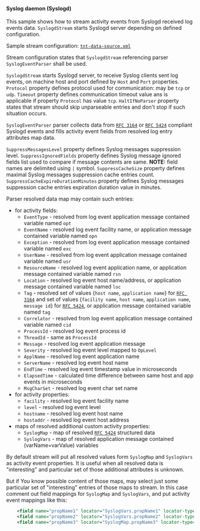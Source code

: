 #### Syslog daemon (Syslogd)

This sample shows how to stream activity events from Syslogd received log events data. `SyslogdStream` starts Syslogd server depending on 
defined configuration. 

Sample stream configuration: [`tnt-data-source.xml`](./tnt-data-source.xml)

Stream configuration states that `SyslogdStream` referencing parser `SyslogEventParser` shall be used.

`SyslogdStream` starts Syslogd server, to receive Syslog clients sent log events, on machine host and port defined by `Host` and `Port` 
properties. `Protocol` property defines protocol used for communication: may be `tcp` or `udp`. `Timeout` property defines communication 
timeout value ans is applicable if property `Protocol` has value `tcp`. `HaltIfNoParser` property states that stream should skip unparseable 
entries and don't stop if such situation occurs.

`SyslogEventParser` parser collects data from [`RFC 3164`](https://tools.ietf.org/html/rfc3164) or [`RFC 5424`](https://tools.ietf.org/html/rfc5424) 
compliant Syslogd events and fills activity event fields from resolved log entry attributes map data.

`SuppressMessagesLevel` property defines Syslog messages suppression level.
`SuppressIgnoredFields` property defines Syslog message ignored fields list used to compare if message contents are same. **NOTE:** field 
names are delimited using `|` symbol. 
`SuppressCacheSize` property defines maximal Syslog messages suppression cache entries count.
`SuppressCacheExpireDurationMinutes` property defines Syslog messages suppression cache entries expiration duration value in minutes.

Parser resolved data map may contain such entries:
 * for activity fields:
    * `EventType` - resolved from log event application message contained variable named `opt`
    * `EventName` - resolved log event facility name, or application message contained variable named `opn`
    * `Exception` - resolved from log event application message contained variable named `exc`
    * `UserName` - resolved from log event application message contained variable named `usr`
    * `ResourceName` - resolved log event application name, or application message contained variable named `rsn`
    * `Location` - resolved log event host name/address, or application message contained variable named `loc`
    * `Tag` - resolved set of values {`host name`, `application name`} for [`RFC 3164`](https://tools.ietf.org/html/rfc3164) and set of 
    values {`facility name`, `host name`, `application name`, `message id`} for [`RFC 5424`](https://tools.ietf.org/html/rfc5424), or 
    application message contained variable named `tag`
    * `Correlator` - resolved from log event application message contained variable named `cid`
    * `ProcessId` - resolved log event process id
    * `ThreadId` - same as `ProcessId`
    * `Message` - resolved log event application message
    * `Severity` - resolved log event level mapped to `OpLevel`
    * `ApplName` - resolved log event application name
    * `ServerName` - resolved log event host name
    * `EndTime` - resolved log event timestamp value in microseconds
    * `ElapsedTime` - calculated time difference between same host and app events in microseconds
    * `MsgCharSet` - resolved log event char set name
 * for activity properties:
    * `facility` - resolved log event facility name
    * `level` - resolved log event level
    * `hostname` - resolved log event host name
    * `hostaddr` - resolved log event host address    
 * maps of resolved additional custom activity properties:
    * `SyslogMap` - map of resolved [`RFC 5424`](https://tools.ietf.org/html/rfc5424) structured data
    * `SyslogVars` - map of resolved application message contained (varName=varValue) variables

By default stream will put all resolved values form `SyslogMap` and `SyslogVars` as activity event properties. It is useful when all 
resolved data is "interesting" and particular set of those additional attributes is unknown.   

But if You know possible content of those maps, may select just some particular set of "interesting" entries of those maps to stream. In 
this case comment out field mappings for `SyslogMap` and `SyslogVars`, and put activity event mappings like this:  
```xml
    <field name="propName1" locator="SyslogVars.propName1" locator-type="Label"/>
    <field name="propName2" locator="SyslogVars.propName2" locator-type="Label" datatype="Number" format="####0.00"/>
    <field name="propName3" locator="SyslogMap.propName3" locator-type="Label"/>
```

